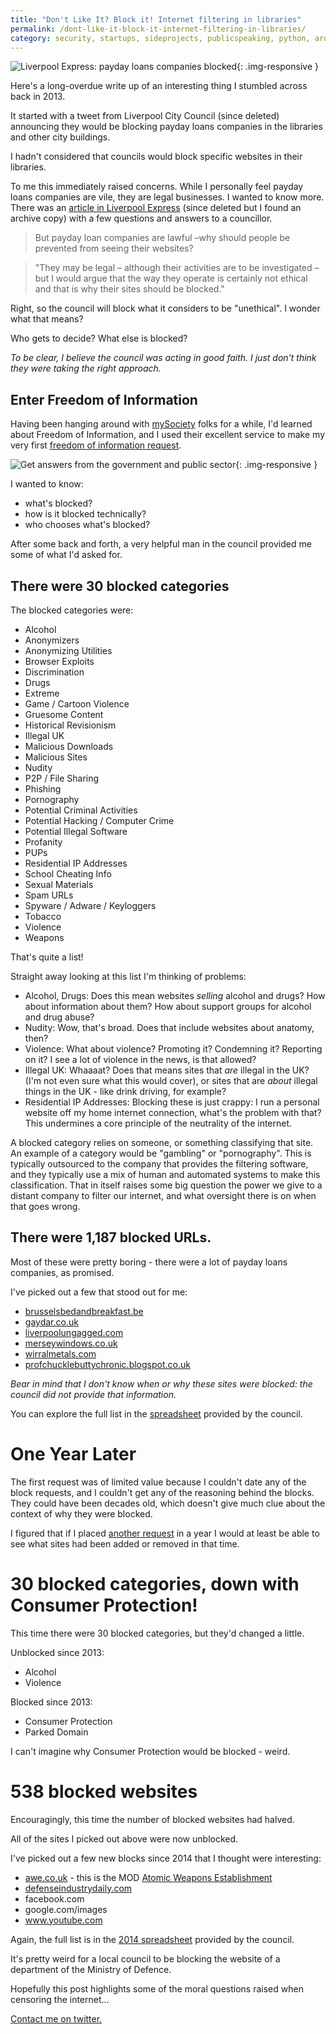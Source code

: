 ```yaml
---
title: "Don't Like It? Block it! Internet filtering in libraries"
permalink: /dont-like-it-block-it-internet-filtering-in-libraries/
category: security, startups, sideprojects, publicspeaking, python, arduinoraspberrypi, gpgforhumans, devops
---
```


![Liverpool Express: payday loans companies blocked](/img/liverpool-express-payday-loans-companies.png){: .img-responsive }

Here's a long-overdue write up of an interesting thing I stumbled across back in 2013.

It started with a tweet from Liverpool City Council (since deleted) announcing they would be blocking payday loans companies in the libraries and other city buildings.

I hadn't considered that councils would block specific websites in their libraries.

To me this immediately raised concerns. While I personally feel payday loans companies are vile, they are legal businesses. I wanted to know more.
There was an [article in Liverpool Express][liverpool-express-article] (since deleted but I found an archive copy) with a few questions and answers to a councillor.

<blockquote>
But payday loan companies are lawful –why should people be prevented from seeing their websites?
</blockquote>

<blockquote>
"They may be legal – although their activities are to be investigated – but I would argue that the way they operate is certainly not ethical and that is why their sites should be blocked."
</blockquote>

Right, so the council will block what it considers to be "unethical". I wonder what that means?

Who gets to decide? What else is blocked?

*To be clear, I believe the council was acting in good faith. I just don't think they were taking the right approach.*

## Enter Freedom of Information

Having been hanging around with [mySociety][mysociety] folks for a while, I'd learned about Freedom of Information, and I used their excellent service to make my very first [freedom of information request][first-foi].

![Get answers from the government and public sector](/img/what-do-they-know.png){: .img-responsive }

I wanted to know:

- what's blocked?
- how is it blocked technically?
- who chooses what's blocked?

After some back and forth, a very helpful man in the council provided me some of what I'd asked for.

## There were 30 blocked categories

The blocked categories were:

- Alcohol
- Anonymizers
- Anonymizing Utilities
- Browser Exploits
- Discrimination
- Drugs
- Extreme
- Game / Cartoon Violence
- Gruesome Content
- Historical Revisionism
- Illegal UK
- Malicious Downloads
- Malicious Sites
- Nudity
- P2P / File Sharing
- Phishing
- Pornography
- Potential Criminal Activities
- Potential Hacking / Computer Crime
- Potential Illegal Software
- Profanity
- PUPs
- Residential IP Addresses
- School Cheating Info
- Sexual Materials
- Spam URLs
- Spyware / Adware / Keyloggers
- Tobacco
- Violence
- Weapons

That's quite a list!

Straight away looking at this list I'm thinking of problems:

- Alcohol, Drugs: Does this mean websites *selling* alcohol and drugs? How about information about them? How about support groups for alcohol and drug abuse?
- Nudity: Wow, that's broad. Does that include websites about anatomy, then?
- Violence: What about violence? Promoting it? Condemning it? Reporting on it? I see a lot of violence in the news, is that allowed?
- Illegal UK: Whaaaat? Does that means sites that *are* illegal in the UK? (I'm not even sure what this would cover), or sites that are *about* illegal things in the UK - like drink driving, for example?
- Residential IP Addresses: Blocking these is just crappy: I run a personal website off my home internet connection, what's the problem with that? This undermines a core principle of the neutrality of the internet.

A blocked category relies on someone, or something classifying that site. An example of a category would be "gambling" or "pornography". This is typically outsourced to the company that provides the filtering software, and they typically use a mix of human and automated systems to make this classification. That in itself raises some big question the power we give to a distant company to filter our internet, and what oversight there is on when that goes wrong.

## There were 1,187 blocked URLs.

Most of these were pretty boring - there were a lot of payday loans companies, as promised.

I've picked out a few that stood out for me:

- [brusselsbedandbreakfast.be](http://brusselsbedandbreakfast.be/)
- [gaydar.co.uk](http://gaydar.co.uk)
- [liverpoolungagged.com](http://liverpoolungagged.blogspot.co.uk/)
- [merseywindows.co.uk](http://merseywindows.co.uk/)
- [wirralmetals.com](http://www.wirralmetals.com/)
- [profchucklebuttychronic.blogspot.co.uk](http://profchucklebuttychronic.blogspot.co.uk/)

*Bear in mind that I don't know when or why these sites were blocked: the council did not provide that information.*

You can explore the full list in the [spreadsheet][2013-spreadsheet] provided by the council.

# One Year Later

The first request was of limited value because I couldn't date any of the block requests, and I couldn't get any of the reasoning behind the blocks. They could have been decades old, which doesn't give much clue about the context of why they were blocked.

I figured that if I placed [another request][second-foi] in a year I would at least be able to see what sites had been added or removed in that time.

# 30 blocked categories, down with Consumer Protection!

This time there were 30 blocked categories, but they'd changed a little.

Unblocked since 2013:

- Alcohol
- Violence

Blocked since 2013:

- Consumer Protection
- Parked Domain

I can't imagine why Consumer Protection would be blocked - weird.

# 538 blocked websites

Encouragingly, this time the number of blocked websites had halved.

All of the sites I picked out above were now unblocked.

I've picked out a few new blocks since 2014 that I thought were interesting:

- [awe.co.uk](http://awe.co.uk) - this is the MOD [Atomic Weapons Establishment][awe-wikipedia]
- [defenseindustrydaily.com](defenseindustrydaily.com)
- facebook.com
- google.com/images
- www.youtube.com

Again, the full list is in the [2014 spreadsheet][2014-spreadsheet] provided by the council.

It's pretty weird for a local council to be blocking the website of a department of the Ministry of Defence.

Hopefully this post highlights some of the moral questions raised when censoring the internet...

[Contact me on twitter.][paul-twitter]


[awe-wikipedia]: https://en.wikipedia.org/wiki/Atomic_Weapons_Establishment
[liverpool-express-article]: http://web.archive.org/web/20130803194645/http://www.liverpoolexpress.co.uk/2013/08/01/payday-loan-websites-blocked/
[mysociety]: https://www.mysociety.org/
[first-foi]: https://www.whatdotheyknow.com/request/filtering_system_and_blocked_web
[2013-spreadsheet]: https://www.whatdotheyknow.com/request/171481/response/422836/attach/2/269825%20Furley%20att1%20220813.xls
[second-foi]: https://www.whatdotheyknow.com/request/categories_and_specific_websites?unfold=1
[2014-spreadsheet]: https://www.whatdotheyknow.com/request/232900/response/586666/attach/2/Copy%20of%20URLs.xlsx


[paul-twitter]: https://twitter.com/paul_furley
